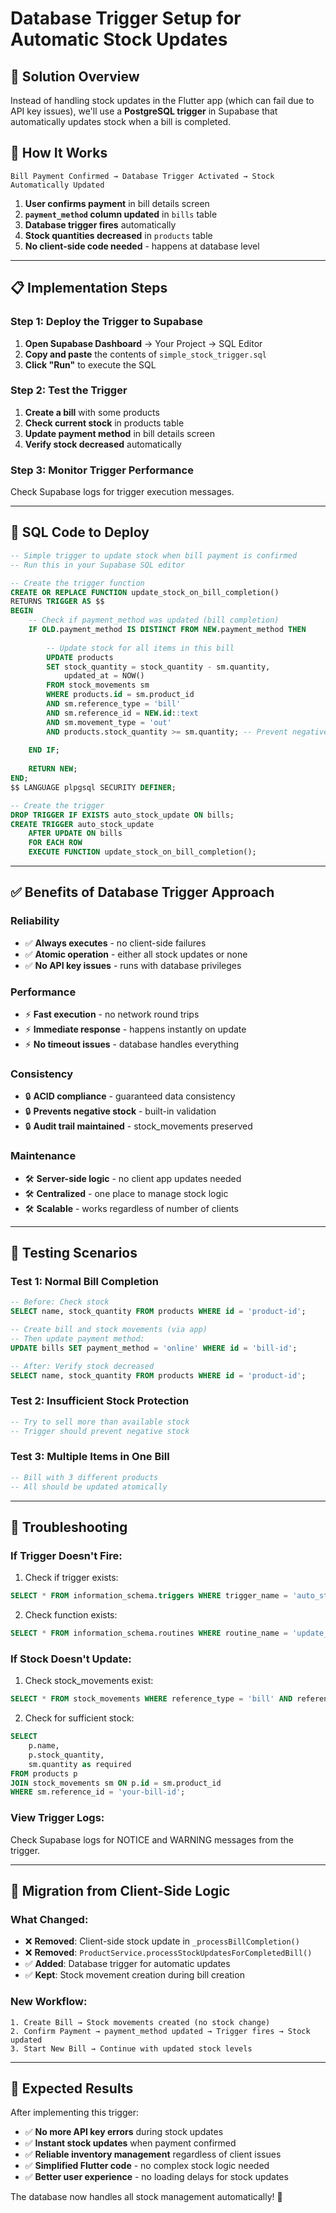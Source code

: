 # Database Trigger Setup for Automatic Stock Updates

## 🎯 **Solution Overview**

Instead of handling stock updates in the Flutter app (which can fail due to API key issues), we'll use a **PostgreSQL trigger** in Supabase that automatically updates stock when a bill is completed.

## 🔧 **How It Works**

```
Bill Payment Confirmed → Database Trigger Activated → Stock Automatically Updated
```

1. **User confirms payment** in bill details screen
2. **`payment_method` column updated** in `bills` table  
3. **Database trigger fires** automatically
4. **Stock quantities decreased** in `products` table
5. **No client-side code needed** - happens at database level

---

## 📋 **Implementation Steps**

### **Step 1: Deploy the Trigger to Supabase**

1. **Open Supabase Dashboard** → Your Project → SQL Editor
2. **Copy and paste** the contents of `simple_stock_trigger.sql`
3. **Click "Run"** to execute the SQL

### **Step 2: Test the Trigger**

1. **Create a bill** with some products
2. **Check current stock** in products table
3. **Update payment method** in bill details screen
4. **Verify stock decreased** automatically

### **Step 3: Monitor Trigger Performance**

Check Supabase logs for trigger execution messages.

---

## 📄 **SQL Code to Deploy**

```sql
-- Simple trigger to update stock when bill payment is confirmed
-- Run this in your Supabase SQL editor

-- Create the trigger function
CREATE OR REPLACE FUNCTION update_stock_on_bill_completion()
RETURNS TRIGGER AS $$
BEGIN
    -- Check if payment_method was updated (bill completion)
    IF OLD.payment_method IS DISTINCT FROM NEW.payment_method THEN
        
        -- Update stock for all items in this bill
        UPDATE products 
        SET stock_quantity = stock_quantity - sm.quantity,
            updated_at = NOW()
        FROM stock_movements sm
        WHERE products.id = sm.product_id
        AND sm.reference_type = 'bill'
        AND sm.reference_id = NEW.id::text
        AND sm.movement_type = 'out'
        AND products.stock_quantity >= sm.quantity; -- Prevent negative stock
        
    END IF;
    
    RETURN NEW;
END;
$$ LANGUAGE plpgsql SECURITY DEFINER;

-- Create the trigger
DROP TRIGGER IF EXISTS auto_stock_update ON bills;
CREATE TRIGGER auto_stock_update
    AFTER UPDATE ON bills
    FOR EACH ROW
    EXECUTE FUNCTION update_stock_on_bill_completion();
```

---

## ✅ **Benefits of Database Trigger Approach**

### **Reliability**
- ✅ **Always executes** - no client-side failures
- ✅ **Atomic operation** - either all stock updates or none
- ✅ **No API key issues** - runs with database privileges

### **Performance**  
- ⚡ **Fast execution** - no network round trips
- ⚡ **Immediate response** - happens instantly on update
- ⚡ **No timeout issues** - database handles everything

### **Consistency**
- 🔒 **ACID compliance** - guaranteed data consistency  
- 🔒 **Prevents negative stock** - built-in validation
- 🔒 **Audit trail maintained** - stock_movements preserved

### **Maintenance**
- 🛠️ **Server-side logic** - no client app updates needed
- 🛠️ **Centralized** - one place to manage stock logic
- 🛠️ **Scalable** - works regardless of number of clients

---

## 🧪 **Testing Scenarios**

### **Test 1: Normal Bill Completion**
```sql
-- Before: Check stock
SELECT name, stock_quantity FROM products WHERE id = 'product-id';

-- Create bill and stock movements (via app)
-- Then update payment method:
UPDATE bills SET payment_method = 'online' WHERE id = 'bill-id';

-- After: Verify stock decreased
SELECT name, stock_quantity FROM products WHERE id = 'product-id';
```

### **Test 2: Insufficient Stock Protection**
```sql
-- Try to sell more than available stock
-- Trigger should prevent negative stock
```

### **Test 3: Multiple Items in One Bill**
```sql
-- Bill with 3 different products
-- All should be updated atomically
```

---

## 🚨 **Troubleshooting**

### **If Trigger Doesn't Fire:**
1. Check if trigger exists:
```sql
SELECT * FROM information_schema.triggers WHERE trigger_name = 'auto_stock_update';
```

2. Check function exists:
```sql
SELECT * FROM information_schema.routines WHERE routine_name = 'update_stock_on_bill_completion';
```

### **If Stock Doesn't Update:**
1. Check stock_movements exist:
```sql
SELECT * FROM stock_movements WHERE reference_type = 'bill' AND reference_id = 'your-bill-id';
```

2. Check for sufficient stock:
```sql
SELECT 
    p.name, 
    p.stock_quantity,
    sm.quantity as required
FROM products p
JOIN stock_movements sm ON p.id = sm.product_id  
WHERE sm.reference_id = 'your-bill-id';
```

### **View Trigger Logs:**
Check Supabase logs for NOTICE and WARNING messages from the trigger.

---

## 🔄 **Migration from Client-Side Logic**

### **What Changed:**
- ❌ **Removed**: Client-side stock update in `_processBillCompletion()`
- ❌ **Removed**: `ProductService.processStockUpdatesForCompletedBill()`  
- ✅ **Added**: Database trigger for automatic updates
- ✅ **Kept**: Stock movement creation during bill creation

### **New Workflow:**
```
1. Create Bill → Stock movements created (no stock change)
2. Confirm Payment → payment_method updated → Trigger fires → Stock updated
3. Start New Bill → Continue with updated stock levels
```

---

## 🎉 **Expected Results**

After implementing this trigger:

- ✅ **No more API key errors** during stock updates
- ✅ **Instant stock updates** when payment confirmed  
- ✅ **Reliable inventory management** regardless of client issues
- ✅ **Simplified Flutter code** - no complex stock logic needed
- ✅ **Better user experience** - no loading delays for stock updates

The database now handles all stock management automatically! 🚀
